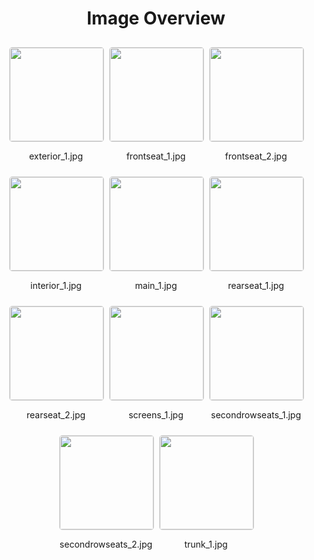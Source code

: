 <style>
    .image-gallery {
        display: flex;
        flex-wrap: wrap;
        gap: 10px;
        justify-content: center;
        padding: 10px;
    }
    .image-gallery img {
        width: 150px;
        height: auto;
        border: 1px solid #ddd;
        border-radius: 5px;
    }
    .image-gallery div {
        flex: 1 1 calc(33.333% - 20px); /* Three images per row on large screens */
        max-width: 150px;
        text-align: center;
    }
    @media (max-width: 768px) {
        .image-gallery div {
            flex: 1 1 calc(50% - 20px); /* Two images per row on medium screens */
        }
    }
    @media (max-width: 480px) {
        .image-gallery div {
            flex: 1 1 100%; /* One image per row on small screens */
        }
    }
</style>
<h1 style ="text-align: center;"> Image Overview </h1> <div class="image-gallery">
<div>
<img src="https://media.evkx.net/multimedia/models/bmw/ix/ix_xdrive50/exterior_1_st.jpg">
<p>exterior_1.jpg</p>
</div>
<div>
<img src="https://media.evkx.net/multimedia/models/bmw/ix/ix_xdrive50/frontseat_1_st.jpg">
<p>frontseat_1.jpg</p>
</div>
<div>
<img src="https://media.evkx.net/multimedia/models/bmw/ix/ix_xdrive50/frontseat_2_st.jpg">
<p>frontseat_2.jpg</p>
</div>
<div>
<img src="https://media.evkx.net/multimedia/models/bmw/ix/ix_xdrive50/interior_1_st.jpg">
<p>interior_1.jpg</p>
</div>
<div>
<img src="https://media.evkx.net/multimedia/models/bmw/ix/ix_xdrive50/main_1_st.jpg">
<p>main_1.jpg</p>
</div>
<div>
<img src="https://media.evkx.net/multimedia/models/bmw/ix/ix_xdrive50/rearseat_1_st.jpg">
<p>rearseat_1.jpg</p>
</div>
<div>
<img src="https://media.evkx.net/multimedia/models/bmw/ix/ix_xdrive50/rearseat_2_st.jpg">
<p>rearseat_2.jpg</p>
</div>
<div>
<img src="https://media.evkx.net/multimedia/models/bmw/ix/ix_xdrive50/screens_1_st.jpg">
<p>screens_1.jpg</p>
</div>
<div>
<img src="https://media.evkx.net/multimedia/models/bmw/ix/ix_xdrive50/secondrowseats_1_st.jpg">
<p>secondrowseats_1.jpg</p>
</div>
<div>
<img src="https://media.evkx.net/multimedia/models/bmw/ix/ix_xdrive50/secondrowseats_2_st.jpg">
<p>secondrowseats_2.jpg</p>
</div>
<div>
<img src="https://media.evkx.net/multimedia/models/bmw/ix/ix_xdrive50/trunk_1_st.jpg">
<p>trunk_1.jpg</p>
</div>
</div>
